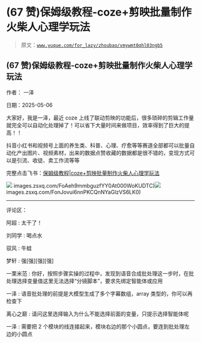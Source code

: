 # (67 赞)保姆级教程-coze+剪映批量制作火柴人心理学玩法

> 原文：[`www.yuque.com/for_lazy/zhoubao/vmywmt0qhl03ngb5`](https://www.yuque.com/for_lazy/zhoubao/vmywmt0qhl03ngb5)

## (67 赞)保姆级教程-coze+剪映批量制作火柴人心理学玩法

作者： 一泽

日期：2025-05-06

大家好，我是一泽，最近 coze 上线了联动剪映的功能后，很多琐碎的剪辑工作量就完全可以自动化处理掉了！可以省下大量时间来做项目，效率得到了巨大的提高！！

抖音小红书和视频号上面的养生类、科普、心理、疗愈等等赛道全部都可以批量自动化产出图片、视频素材，出来的数据点赞收藏的数据都是很不错的，变现方式可以是引流、收徒、卖工作流等等

完整点击飞书：[保姆级教程|coze+剪映批量制作火柴人心理学玩法](https://ngppuxr565.feishu.cn/docx/ZtqOdoOuhogJjXxcuHAcZlGVnUb)

![](img/article-) images.zsxq.com/FoAeh9mmbguzfYY0At000WoKUDTC)![](img/article-) images.zsxq.com/FonJovui6nnPKCQnNYaGlzVS6LK0)

* * *

评论区：

阿超 : 太干了！

刘同学 : 喝点水

驭风 : 牛蛙

梦轩 : 强[强][强][强]

一栗米范 : 你好，按照步骤实操的过程中，发现到语音合成批处理这一步时，在批处理选择变量值这里无法选择“分镜脚本”，要求先绑定智能体或应用

一泽 : 语音批处理的前提是大模型生成了多个字幕数组，array 类型的，你可以再检查下

离心之巅 : 请问这里选择输入为什么不能选择前面的变量，只提示选择智能体呢

一泽 : 需要把 2 个模块的线连接起来，模块右边的那个小圆点，要连到批处理左边的小圆点